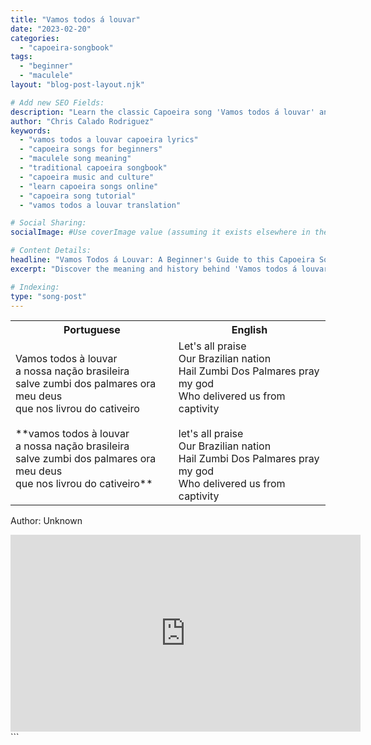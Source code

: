 ```yaml
---
title: "Vamos todos á louvar"
date: "2023-02-20"
categories: 
  - "capoeira-songbook"
tags: 
  - "beginner"
  - "maculele"
layout: "blog-post-layout.njk"

# Add new SEO Fields:
description: "Learn the classic Capoeira song 'Vamos todos á louvar' and its meaning. Perfect for beginners and Maculele practice!"
author: "Chris Calado Rodriguez"
keywords:
  - "vamos todos a louvar capoeira lyrics"
  - "capoeira songs for beginners"
  - "maculele song meaning"
  - "traditional capoeira songbook"
  - "capoeira music and culture"
  - "learn capoeira songs online"
  - "capoeira song tutorial"
  - "vamos todos a louvar translation"

# Social Sharing:
socialImage: #Use coverImage value (assuming it exists elsewhere in the file or is handled dynamically)

# Content Details:
headline: "Vamos Todos á Louvar: A Beginner's Guide to this Capoeira Song"
excerpt: "Discover the meaning and history behind 'Vamos todos á louvar', a popular Capoeira song often used in Maculele practice."

# Indexing:
type: "song-post"
---
```



<table class="capoeira-table">
    <tr class="header-row">
        <th>Portuguese</th>
        <th>English</th>
    </tr>
    <tr>
        <td>Vamos todos à louvar<br>
a nossa nação brasileira<br>
salve zumbi dos palmares ora meu deus<br>
que nos livrou do cativeiro<br><br>
**vamos todos à louvar<br>
a nossa nação brasileira<br>
salve zumbi dos palmares ora meu deus<br>
que nos livrou do cativeiro**
        </td>
        <td>Let's all praise<br>
Our Brazilian nation<br>
Hail Zumbi Dos Palmares pray my god<br>
Who delivered us from captivity<br><br>
let's all praise<br>
Our Brazilian nation<br>
Hail Zumbi Dos Palmares pray my god<br>
Who delivered us from captivity
        </td>
    </tr>
</table>
<figcaption>

Author: Unknown

</figcaption>

<iframe width="560" height="315" src="https://www.youtube.com/embed/gXdZOLlM6Vc" title="YouTube video player" frameborder="0" allow="accelerometer; autoplay; clipboard-write; encrypted-media; gyroscope; picture-in-picture" allowfullscreen></iframe>
```